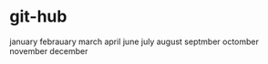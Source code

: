 # git-hub
 january
 febrauary 
  march
  april 
  june 
  july 
  august
  septmber
  octomber
  november
  december
